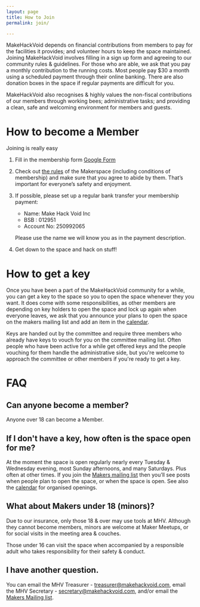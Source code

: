 ```yaml
---
layout: page
title: How to Join
permalink: join/

---
```


MakeHackVoid depends on financial contributions from members to pay for the
facilities it provides; and volunteer hours to keep the space maintained. 
Joining MakeHackVoid involves filling in a sign up form and agreeing to our 
community rules & guidelines. For those who are able, we ask that you pay a 
monthly contribution to the running costs. Most people pay $30 a month using
a scheduled payment through their online banking. There are also donation
boxes in the space if regular payments are difficult for you.

MakeHackVoid also recognises & highly values the non-fiscal contributions of
our members through working bees; administrative tasks; and providing a
clean, safe and welcoming environment for members and guests.

# How to become a Member

Joining is really easy 

1. Fill in the membership form  [Google Form](https://docs.google.com/forms/d/1Yu7iUOJPQHefiLgDue3oAbMBu-4s87f_tygPlz5Isw0/viewform)

2. Check out [the rules](http://wiki.makehackvoid.com/policy:rules_draft) of the Makerspace (including conditions of membership) and make sure that you agree to abide by them. That’s important for everyone’s safety and enjoyment.

3. If possible, please set up a regular bank transfer your membership payment:

    + Name: Make Hack Void Inc
    + BSB : 012951
    + Account No: 250992065

    Please use the name we will know you as in the payment description.

4. Get down to the space and hack on stuff!

# How to get a key

Once you have been a part of the MakeHackVoid community for a while, you can
get a key to the space so you to open the space whenever they you want. It
does come with some responsibilities, as other members are depending on key
holders to open the space and lock up again when everyone leaves, we ask
that you announce your plans to open the space on the makers mailing list
and add an item in the [calendar](/#calendar).

Keys are handed out by the committee and require three members who already
have keys to vouch for you on the committee mailing list. Often people who
have been active for a while get offered keys and the people vouching for
them handle the administrative side, but you're welcome to approach the
committee or other members if you're ready to get a key. 

# FAQ

## Can anyone become a member?
Anyone over 18 can become a Member.

## If I don't have a key, how often is the space open for me?

At the moment the space is open regularly nearly every Tuesday &amp;
Wednesday evening, most Sunday afternoons, and many Saturdays. Plus often at
other times. If you join the [Makers mailing list](/mailman/listinfo/makers)
then you’ll see posts when people plan to open the space, or when the space
is open. See also the [calendar](/#calendar) for organised openings.

## What about Makers under 18 (minors)?

Due to our insurance, only those 18 &amp; over may use tools at MHV.
Although they cannot become members, minors are welcome at Maker Meetups, or
for social visits in the meeting area &amp; couches.

Those under 16 can visit the space when accompanied by a responsible adult
who takes responsibility for their safety &amp; conduct.

## I have another question.
You can email the MHV Treasurer -
[treasurer@makehackvoid.com](mailto:treasurer@makehackvoid.com), email the
MHV Secretary -
[secretary@makehackvoid.com](mailto:secretary@makehackvoid.com), and/or
email the [Makers Mailing list](/mailman/listinfo/makers/).

